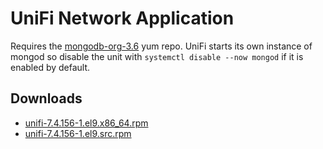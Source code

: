 UniFi Network Application
=========================

Requires the [mongodb-org-3.6](https://docs.mongodb.com/v3.6/tutorial/install-mongodb-on-red-hat/#for-mongodb-3-6) yum repo. UniFi starts its own instance of mongod so disable the unit with `systemctl disable --now mongod` if it is enabled by default.



Downloads
---------

* [unifi-7.4.156-1.el9.x86\_64.rpm](https://file.lily.flowers/rpm/x86_64/unifi-7.4.156-1.el9.x86_64.rpm)
* [unifi-7.4.156-1.el9.src.rpm](https://file.lily.flowers/rpm/src/unifi-7.4.156-1.el9.src.rpm)
